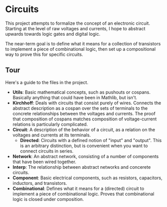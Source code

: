 # Circuits

This project attempts to formalize the concept of an electronic circuit.
Starting at the level of raw voltages and currents, I hope to abstract upwards
towards logic gates and digital logic.

The near-term goal is to define what it means for a collection of transistors to implement a piece of combinational logic, then set up a compositional way to prove this
for specific circuits.

## Tour

Here's a guide to the files in the project.
- **Utils**: Basic mathematical concepts, such as pushouts or cospans.
    Basically anything that could have been in Mathlib, but isn't.
- **Kirchhoff**: Deals with circuits that consist purely of wires.
    Connects the abstract description as a cospan over the sets of terminals
    to the concrete relationships between the voltages and currents.
    The proof that composition of cospans matches composition of voltage-current relations is particularly complicated.
- **Circuit**: A description of the behavior of a circuit, as a relation on the voltages and currents at its terminals.
    - **Directed**: Circuits with a defined notion of "input" and "output". This is an arbitrary distinction, but is convenient when you want to connect circuits in series.
- **Network**: An abstract network, consisting of a number of components that have been wired together.
- **Interp**: The relationship between abstract networks and concerete circuits.
- **Component**: Basic electrical components, such as resistors, capacitors, inductors, and transistors.
- **Combinational**: Defines what it means for a (directed) circuit to implement a piece of combinational logic. Proves that combinational logic is closed under composition.
